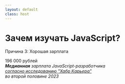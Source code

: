 ```yaml
---
layout: default
class: host
---
```


# Зачем изучать JavaScript?
Причина 3: Хорошая зарплата

<div class="amount">196 000 рублей</div>

<cite>
    <strong v-mark.circle.red>Медианная</strong> зарплата JavaScript-разработчика
    <br/>
    <a href="https://habr.com/ru/specials/790600" target="_blank">
        согласно исследованию "Хабр Карьера" 
    </a>
    <br/>
    во второй половине 2023
</cite>

<style>
    .host .amount {
        color: var(--slidev-theme-primary);
        font-size: 8rem;
        font-style: italic;
        display: flex;
        justify-content: center;
        align-items: center;
        min-height: 50%;
    }

    .host cite {
        display: block;
        margin-top: 3rem;
        text-align: end;
    }
</style>
